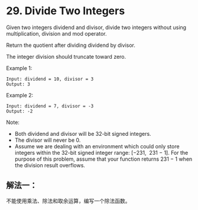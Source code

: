 # 29. Divide Two Integers
Given two integers dividend and divisor, divide two integers without using multiplication, division and mod operator.

Return the quotient after dividing dividend by divisor.

The integer division should truncate toward zero.

Example 1:
```
Input: dividend = 10, divisor = 3
Output: 3
```
Example 2:
```
Input: dividend = 7, divisor = -3
Output: -2
```
Note:

- Both dividend and divisor will be 32-bit signed integers.
- The divisor will never be 0.
- Assume we are dealing with an environment which could only store integers within the 32-bit signed integer range: [−231,  231 − 1]. For the purpose of this problem, assume that your function returns 231 − 1 when the division result overflows.

## 解法一：

不能使用乘法、除法和取余运算，编写一个除法函数。